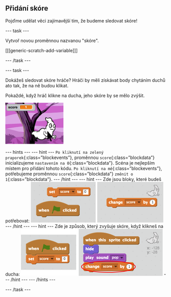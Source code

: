 ## Přidání skóre

Pojďme udělat věci zajímavější tím, že budeme sledovat skóre!

\--- task \---

Vytvoř novou proměnnou nazvanou "skóre".

[[[generic-scratch-add-variable]]]

\--- /task \---

\--- task \---

Dokážeš sledovat skóre hráče? Hráči by měli získávat body chytáním duchů ato tak, že na ně budou klikat.

Pokaždé, když hráč klikne na ducha, jeho skóre by se mělo zvýšit.

![Zvýšení skóre](images/ghost-score-test.png)

\--- hints \--- \--- hint \--- `Po kliknutí na zelený praporek`{:class=”blockevents”}, proměnnou `score`{:class=”blockdata”} inicializujeme `nastavením na 0`{:class=”blockdata”}. Scéna je nejlepším místem pro přidání tohoto kódu. `Po kliknutí na mě`{:class=”blockevents”}, potřebujeme proměnnou `score`{:class=”blockdata”} `změnit o 1`{:class=”blockdata”}. \--- /hint \--- \--- hint \--- Zde jsou bloky, které budeš potřebovat: ![screenshot](images/ghost-score-blocks.png) \--- /hint \--- \--- hint \--- Zde je způsob, který zvyšuje skóre, když klikneš na ducha: ![screenshot](images/ghost-score-code.png) \--- /hint \--- \--- /hints \---

\--- /task \---